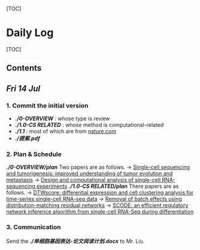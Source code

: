 [TOC]
# Daily Log
[TOC]

## Contents

## *Fri 14 Jul* 

### **1. Commit the initial version**
- ***./0-OVERVIEW*** : whose type is review
- ***./1.0-CS RELATED*** : whose method is computational-related
- ***./1.1*** : most of which are from [nature.com](https://www.nature.com/search?q=single-cell%20RNA)
- ***./提案.pdf***

### **2. Plan & Schedule**
***./0-OVERVIEW/plan***
Two papers are as follows.
    -> [Single-cell sequencing and tumorigenesis: improved understanding of tumor evolution and metastasis](https://link.springer.com/article/10.1186/s40169-017-0145-6)
    -> [Design and computational analysis of single-cell RNA-sequencing experiments](https://link.springer.com/article/10.1186/s13059-016-0927-y)
***./1.0-CS RELATED/plan***
There papers are as follows.
    -> [DTWscore: differential expression and cell clustering analysis for time-series single-cell RNA-seq data](https://link.springer.com/article/10.1186/s12859-017-1647-3)
    -> [Removal of batch effects using distribution-matching residual networks](https://academic.oup.com/bioinformatics/article-lookup/doi/10.1093/bioinformatics/btx196)
    -> [SCODE: an efficient regulatory network inference algorithm from single-cell RNA-Seq during differentiation](https://academic.oup.com/bioinformatics/article-lookup/doi/10.1093/bioinformatics/btx194)

### **3. Communication**
 Send the ***./单细胞基因表达-论文阅读计划.docx*** to Mr. Liu.
